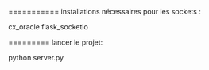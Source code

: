 ===========
installations nécessaires pour les sockets :

cx_oracle
flask_socketio

=========
lancer le projet:

python server.py
